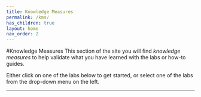 ```yaml
---
title: Knowledge Measures
permalink: /kms/
has_children: true 
layout: home
nav_order: 2
---
```

#Knowledge Measures
This section of the site you will find *knowledge measures* to help validate what you have learned with the labs or how-to guides.

Either click on one of the labs below to get started, or select one of the labs from the drop-down menu on the left.

----
